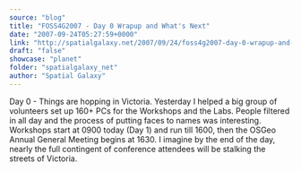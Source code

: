 ```yaml
---
source: "blog"
title: "FOSS4G2007 - Day 0 Wrapup and What's Next"
date: "2007-09-24T05:27:59+0000"
link: "http://spatialgalaxy.net/2007/09/24/foss4g2007-day-0-wrapup-and-whats-next/"
draft: "false"
showcase: "planet"
folder: "spatialgalaxy_net"
author: "Spatial Galaxy"
---
```


Day 0 - Things are hopping in Victoria. Yesterday I helped a big group of volunteers set up 160+ PCs for the Workshops and the Labs. People filtered in all day and the process of putting faces to names was interesting.
Workshops start at 0900 today (Day 1) and run till 1600, then the OSGeo Annual General Meeting begins at 1630. I imagine by the end of the day, nearly the full contingent of conference attendees will be stalking the streets of Victoria.
